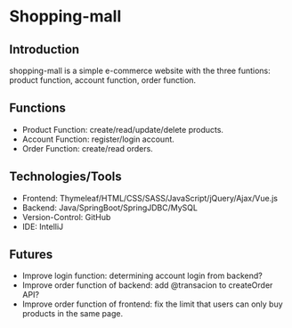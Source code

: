 # Shopping-mall

## Introduction
shopping-mall is a simple e-commerce website with the three funtions: product function, account function, order function.

## Functions
  - Product Function: create/read/update/delete products.
  - Account Function: register/login account.
  - Order Function: create/read orders.

## Technologies/Tools
  - Frontend: Thymeleaf/HTML/CSS/SASS/JavaScript/jQuery/Ajax/Vue.js
  - Backend: Java/SpringBoot/SpringJDBC/MySQL
  - Version-Control: GitHub
  - IDE: IntelliJ

## Futures
  - Improve login function: determining account login from backend?
  - Improve order function of backend: add @transacion to createOrder API?
  - Improve order function of frontend: fix the limit that users can only buy products in the same page.
